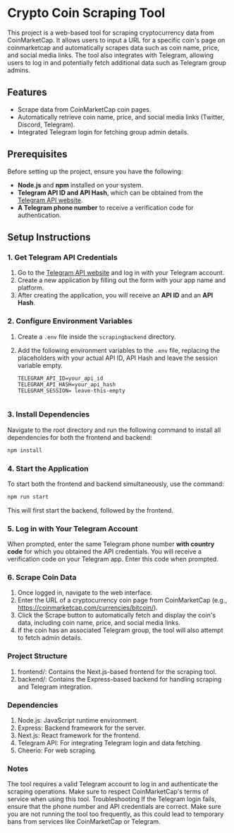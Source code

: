 # Crypto Coin Scraping Tool

This project is a web-based tool for scraping cryptocurrency data from CoinMarketCap. It allows users to input a URL for a specific coin's page on coinmarketcap and automatically scrapes data such as coin name, price, and social media links. The tool also integrates with Telegram, allowing users to log in and potentially fetch additional data such as Telegram group admins.

## Features
- Scrape data from CoinMarketCap coin pages.
- Automatically retrieve coin name, price, and social media links (Twitter, Discord, Telegram).
- Integrated Telegram login for fetching group admin details.

## Prerequisites
Before setting up the project, ensure you have the following:
- **Node.js** and **npm** installed on your system.
- **Telegram API ID and API Hash**, which can be obtained from the [Telegram API website](https://my.telegram.org/auth).
- **A Telegram phone number** to receive a verification code for authentication.

## Setup Instructions

### 1. Get Telegram API Credentials
1. Go to the [Telegram API website](https://my.telegram.org/auth) and log in with your Telegram account.
2. Create a new application by filling out the form with your app name and platform.
3. After creating the application, you will receive an **API ID** and an **API Hash**.

### 2. Configure Environment Variables
1. Create a `.env` file inside the `scrapingbackend` directory.
2. Add the following environment variables to the `.env` file, replacing the placeholders with your actual API ID, API Hash and leave the session variable empty.

    ```env
    TELEGRAM_API_ID=your_api_id
    TELEGRAM_API_HASH=your_api_hash
    TELEGRAM_SESSION= leave-this-empty
  
    ```

### 3. Install Dependencies
Navigate to the root directory and run the following command to install all dependencies for both the frontend and backend:

```bash
npm install
```
### 4. Start the Application
To start both the frontend and backend simultaneously, use the command:

```bash
npm run start
```
This will first start the backend, followed by the frontend.

### 5. Log in with Your Telegram Account
When prompted, enter the same Telegram phone number **with country code** for which you obtained the API credentials.
You will receive a verification code on your Telegram app. Enter this code when prompted.
### 6. Scrape Coin Data
1. Once logged in, navigate to the web interface.
2. Enter the URL of a cryptocurrency coin page from CoinMarketCap (e.g., https://coinmarketcap.com/currencies/bitcoin/).
3. Click the Scrape button to automatically fetch and display the coin's data, including coin name, price, and social media links.
4. If the coin has an associated Telegram group, the tool will also attempt to fetch admin details.
### Project Structure
1. frontend/: Contains the Next.js-based frontend for the scraping tool.
2. backend/: Contains the Express-based backend for handling scraping and Telegram integration.
### Dependencies
1. Node.js: JavaScript runtime environment.
2. Express: Backend framework for the server.
3. Next.js: React framework for the frontend.
4. Telegram API: For integrating Telegram login and data fetching.
5. Cheerio: For web scraping.
### Notes
The tool requires a valid Telegram account to log in and authenticate the scraping operations.
Make sure to respect CoinMarketCap's terms of service when using this tool.
Troubleshooting
If the Telegram login fails, ensure that the phone number and API credentials are correct.
Make sure you are not running the tool too frequently, as this could lead to temporary bans from services like CoinMarketCap or Telegram.
